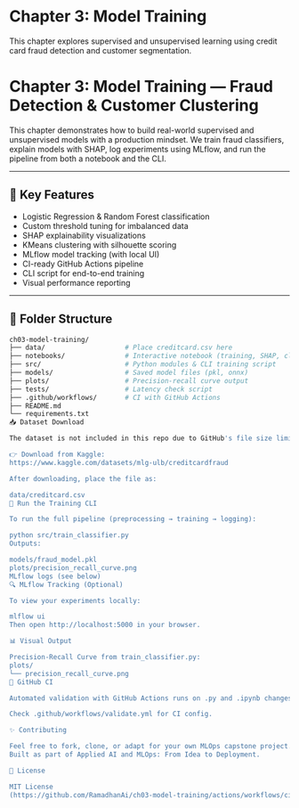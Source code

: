 # Chapter 3: Model Training
This chapter explores supervised and unsupervised learning using credit card fraud detection and customer segmentation.
# Chapter 3: Model Training — Fraud Detection & Customer Clustering

This chapter demonstrates how to build real-world supervised and unsupervised models with a production mindset. We train fraud classifiers, explain models with SHAP, log experiments using MLflow, and run the pipeline from both a notebook and the CLI.

---

## 🧠 Key Features

- Logistic Regression & Random Forest classification
- Custom threshold tuning for imbalanced data
- SHAP explainability visualizations
- KMeans clustering with silhouette scoring
- MLflow model tracking (with local UI)
- CI-ready GitHub Actions pipeline
- CLI script for end-to-end training
- Visual performance reporting

---

## 📁 Folder Structure

```bash
ch03-model-training/
├── data/                    # Place creditcard.csv here
├── notebooks/               # Interactive notebook (training, SHAP, clustering)
├── src/                     # Python modules & CLI training script
├── models/                  # Saved model files (pkl, onnx)
├── plots/                   # Precision-recall curve output
├── tests/                   # Latency check script
├── .github/workflows/       # CI with GitHub Actions
├── README.md
└── requirements.txt
📥 Dataset Download

The dataset is not included in this repo due to GitHub's file size limits.

👉 Download from Kaggle:
https://www.kaggle.com/datasets/mlg-ulb/creditcardfraud

After downloading, place the file as:

data/creditcard.csv
🚀 Run the Training CLI

To run the full pipeline (preprocessing → training → logging):

python src/train_classifier.py
Outputs:

models/fraud_model.pkl
plots/precision_recall_curve.png
MLflow logs (see below)
🔍 MLflow Tracking (Optional)

To view your experiments locally:

mlflow ui
Then open http://localhost:5000 in your browser.

📊 Visual Output

Precision-Recall Curve from train_classifier.py:
plots/
└── precision_recall_curve.png
🔁 GitHub CI

Automated validation with GitHub Actions runs on .py and .ipynb changes.

Check .github/workflows/validate.yml for CI config.

✨ Contributing

Feel free to fork, clone, or adapt for your own MLOps capstone project.
Built as part of Applied AI and MLOps: From Idea to Deployment.

🔗 License

MIT License
(https://github.com/RamadhanAi/ch03-model-training/actions/workflows/ci_cd.yml/badge.svg)](https://github.com/RamadhanAi/ch03-model-training/actions/workflows/ci_cd.yml)
